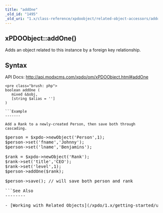 ```yaml
---
title: "addOne"
_old_id: "1495"
_old_uri: "1.x/class-reference/xpdoobject/related-object-accessors/addone"
---
```


xPDOObject::addOne()
--------------------

Adds an object related to this instance by a foreign key relationship.

Syntax
------

API Docs: <http://api.modxcms.com/xpdo/om/xPDOObject.html#addOne>

```
<pre class="brush: php">
boolean addOne (
   mixed &$obj,
   [string $alias = '']
)

```Example
-------

Add a Rank to a newly-created Person, then save both through cascading.

```
<pre class="brush: php">
$person = $xpdo->newObject('Person',1);
$person->set('fname','Johnny');
$person->set('lname','Benjamins');

$rank = $xpdo->newObject('Rank');
$rank->set('title','CEO');
$rank->set('level',1);
$person->addOne($rank);

$person->save(); // will save both person and rank

```See Also
--------

- [Working with Related Objects](/xpdo/1.x/getting-started/using-your-xpdo-model/working-with-related-objects "Working with Related Objects")
